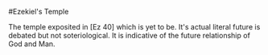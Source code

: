 #Ezekiel's Temple

The temple exposited in [Ez 40] which is yet to be.  It's actual literal future is debated but not soteriological.  It is indicative of the future relationship of God and Man.